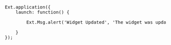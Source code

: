 
<pre class="runnable">
Ext.application({
    launch: function() {
        
        Ext.Msg.alert('Widget Updated', 'The widget was updated successfully.');
    
    }
});</pre>